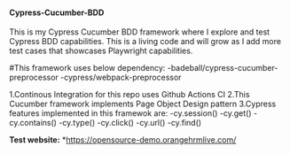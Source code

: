 #### Cypress-Cucumber-BDD
This is my Cypress Cucumber BDD framework where I explore and test Cypress BDD capabilities. This is a living code and will grow as I add more test cases that showcases Playwright capabilities.

#This framework uses below dependency:
  -badeball/cypress-cucumber-preprocessor
  -cypress/webpack-preprocessor
  
1.Continous Integration for this repo uses Github Actions CI
2.This Cucumber framework implements Page Object Design pattern
3.Cypress features implemented in this framewok are:
 -cy.session()
 -cy.get()
 -cy.contains()
 -cy.type()
 -cy.click()
 -cy.url()
 -cy.find()
 

**Test website:**
*https://opensource-demo.orangehrmlive.com/

